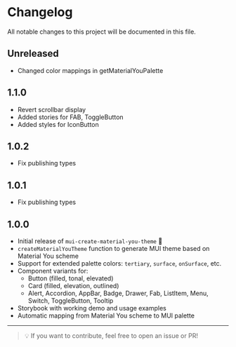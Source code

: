 # Changelog

All notable changes to this project will be documented in this file.

## Unreleased

- Changed color mappings in getMaterialYouPalette

## 1.1.0

- Revert scrollbar display
- Added stories for FAB, ToggleButton
- Added styles for IconButton

## 1.0.2

- Fix publishing types

## 1.0.1

- Fix publishing types

## 1.0.0

- Initial release of `mui-create-material-you-theme` 🎉
- `createMaterialYouTheme` function to generate MUI theme based on Material You scheme
- Support for extended palette colors: `tertiary`, `surface`, `onSurface`, etc.
- Component variants for:
  - Button (filled, tonal, elevated)
  - Card (filled, elevation, outlined)
  - Alert, Accordion, AppBar, Badge, Drawer, Fab, ListItem, Menu, Switch, ToggleButton, Tooltip
- Storybook with working demo and usage examples
- Automatic mapping from Material You scheme to MUI palette

---

> 💡 If you want to contribute, feel free to open an issue or PR!
